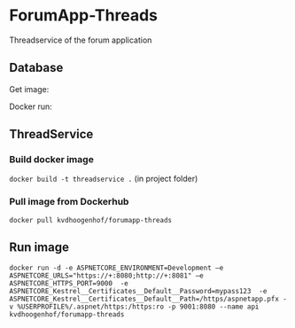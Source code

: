 # ForumApp-Threads

Threadservice of the forum application

## Database

Get image:

Docker run:

## ThreadService

### Build docker image

```docker build -t threadservice .``` (in project folder)

### Pull image from Dockerhub

```docker pull kvdhoogenhof/forumapp-threads```

## Run image

```docker run -d -e ASPNETCORE_ENVIRONMENT=Development –e ASPNETCORE_URLS="https://+:8080;http://+:8081" –e ASPNETCORE_HTTPS_PORT=9000  -e ASPNETCORE_Kestrel__Certificates__Default__Password=mypass123  -e ASPNETCORE_Kestrel__Certificates__Default__Path=/https/aspnetapp.pfx -v %USERPROFILE%/.aspnet/https:/https:ro -p 9001:8080 --name api kvdhoogenhof/forumapp-threads```
